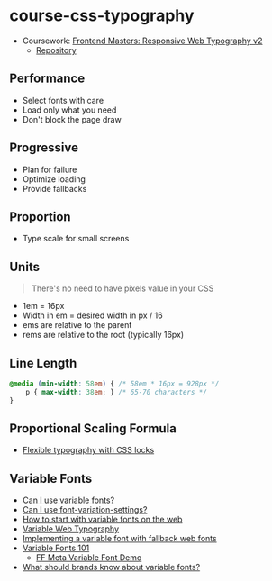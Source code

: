 # course-css-typography
* Coursework: [Frontend Masters: Responsive Web Typography v2](https://frontendmasters.com/courses/responsive-typography-v2)
	* [Repository](https://github.com/jpamental/rwt-vf-workshop-full)

## Performance
* Select fonts with care
* Load only what you need
* Don't block the page draw

## Progressive
* Plan for failure
* Optimize loading
* Provide fallbacks

## Proportion
* Type scale for small screens

## Units
> There's no need to have pixels value in your CSS
* 1em = 16px
* Width in em = desired width in px / 16
* ems are relative to the parent
* rems are relative to the root (typically 16px)

## Line Length
``` css
@media (min-width: 58em) { /* 58em * 16px = 928px */
	p { max-width: 38em; } /* 65-70 characters */
}
```

## Proportional Scaling Formula
* [Flexible typography with CSS locks](https://blog.typekit.com/2016/08/17/flexible-typography-with-css-locks)

## Variable Fonts
* [Can I use variable fonts?](https://caniuse.com/#search=variable%20fonts)
* [Can I use font-variation-settings?](https://caniuse.com/#search=font-variation-settings)
* [How to start with variable fonts on the web](https://www.zeichenschatz.net/typografie/how-to-start-with-variable-fonts-on-the-web.html)
* [Variable Web Typography](https://zeichenschatz.net/demos/vf/variable-web-typo)
* [Implementing a variable font with fallback web fonts](https://www.zeichenschatz.net/typografie/implementing-a-variable-font-with-fallback-web-fonts.html)
* [Variable Fonts 101](https://www.monotype.com/resources/expertise/variable-fonts-101)
	* [FF Meta Variable Font Demo](https://codepen.io/jpamental/pen/MGEPEL)
* [What should brands know about variable fonts?](https://www.monotype.com/resources/expertise/variable-fonts-for-brands)




